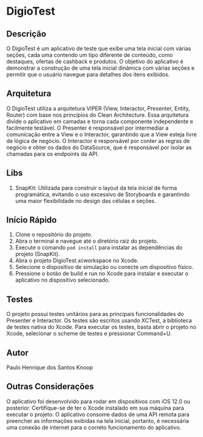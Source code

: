 # DigioTest

## Descrição

O DigioTest é um aplicativo de teste que exibe uma tela inicial com várias seções, cada uma contendo um tipo diferente de conteúdo, como destaques, ofertas de cashback e produtos. O objetivo do aplicativo é demonstrar a construção de uma tela inicial dinâmica com várias seções e permitir que o usuário navegue para detalhes dos itens exibidos.

## Arquitetura

O DigioTest utiliza a arquitetura VIPER (View, Interactor, Presenter, Entity, Router) com base nos princípios do Clean Architecture. Essa arquitetura divide o aplicativo em camadas e torna cada componente independente e facilmente testável. O Presenter é responsável por intermediar a comunicação entre a View e o Interactor, garantindo que a View esteja livre de lógica de negócio. O Interactor é responsável por conter as regras de negócio e obter os dados do DataSource, que é responsável por isolar as chamadas para os endpoints da API.

## Libs

1. SnapKit: Utilizada para construir o layout da tela inicial de forma programática, evitando o uso excessivo de Storyboards e garantindo uma maior flexibilidade no design das células e seções.

## Início Rápido

1. Clone o repositório do projeto.
2. Abra o terminal e navegue até o diretório raiz do projeto.
3. Execute o comando `pod install` para instalar as dependências do projeto (SnapKit).
4. Abra o projeto DigioTest.xcworkspace no Xcode.
5. Selecione o dispositivo de simulação ou conecte um dispositivo físico.
6. Pressione o botão de build e run no Xcode para instalar e executar o aplicativo no dispositivo selecionado.

## Testes

O projeto possui testes unitários para as principais funcionalidades do Presenter e Interactor. Os testes são escritos usando XCTest, a biblioteca de testes nativa do Xcode. Para executar os testes, basta abrir o projeto no Xcode, selecionar o scheme de testes e pressionar Command+U.

## Autor

Paulo Henrique dos Santos Knoop

## Outras Considerações

O aplicativo foi desenvolvido para rodar em dispositivos com iOS 12.0 ou posterior. Certifique-se de ter o Xcode instalado em sua máquina para executar o projeto. O aplicativo consome dados de uma API remota para preencher as informações exibidas na tela inicial, portanto, é necessária uma conexão de internet para o correto funcionamento do aplicativo.
